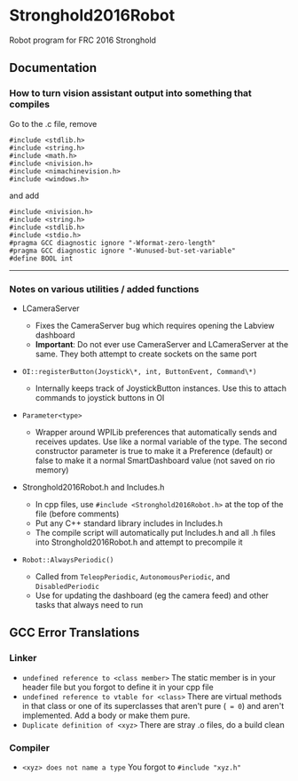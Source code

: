 # Stronghold2016Robot
Robot program for FRC 2016 Stronghold

## Documentation ##

### How to turn vision assistant output into something that compiles ###
Go to the .c file, remove

    #include <stdlib.h>
    #include <string.h>
    #include <math.h>
    #include <nivision.h>
    #include <nimachinevision.h>
    #include <windows.h>

and add 

    #include <nivision.h>
    #include <string.h>
    #include <stdlib.h>
    #include <stdio.h>
    #pragma GCC diagnostic ignore "-Wformat-zero-length"
    #pragma GCC diagnostic ignore "-Wunused-but-set-variable"
    #define BOOL int

---

### Notes on various utilities / added functions ###

* LCameraServer
    * Fixes the CameraServer bug which requires opening the Labview dashboard
  * **Important**: Do not ever use CameraServer and LCameraServer at the same. They both attempt to create sockets on the same port

* `OI::registerButton(Joystick\*, int, ButtonEvent, Command\*)`
    * Internally keeps track of JoystickButton instances. Use this to attach commands to joystick buttons in OI

* `Parameter<type>`
    * Wrapper around WPILib preferences that automatically sends and receives updates. Use like a normal variable of the type. The second constructor parameter is true to make it a Preference (default) or false to make it a normal SmartDashboard value (not saved on rio memory)

* Stronghold2016Robot.h and Includes.h
    * In cpp files, use `#include <Stronghold2016Robot.h>` at the top of the file (before comments)
    * Put any C++ standard library includes in Includes.h
    * The compile script will automatically put Includes.h and all .h files into Stronghold2016Robot.h and attempt to precompile it

* `Robot::AlwaysPeriodic()`
    * Called from `TeleopPeriodic`, `AutonomousPeriodic`, and `DisabledPeriodic`
    * Use for updating the dashboard (eg the camera feed) and other tasks that always need to run


## GCC Error Translations ##

### Linker ###

- `undefined reference to <class member>` The static member is in your header file but you forgot to define it in your cpp file
- `undefined reference to vtable for <class>` There are virtual methods in that class or one of its superclasses that aren't pure (` = 0`) and aren't implemented. Add a body or make them pure.
- `Duplicate definition of <xyz>` There are stray .o files, do a build clean

### Compiler ###

- `<xyz> does not name a type` You forgot to `#include "xyz.h"`